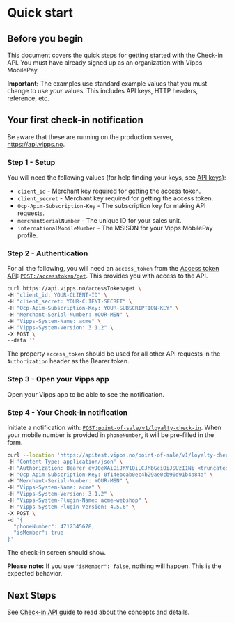 <!-- START_METADATA
---
title: Quick start for the Check-in API
sidebar_label: Quick start
sidebar_position: 20
description: Quick steps for getting started with the Check-in API.
toc_min_heading_level: 2
toc_max_heading_level: 5
pagination_next: null
pagination_prev: null
---

import ApiSchema from '@theme/ApiSchema';
import Tabs from '@theme/Tabs';
import TabItem from '@theme/TabItem';

END_METADATA -->

# Quick start

## Before you begin

This document covers the quick steps for getting started with the Check-in API.
You must have already signed up as an organization with Vipps MobilePay.

**Important:** The examples use standard example values that you must change to
use *your* values. This includes API keys, HTTP headers, reference, etc.

## Your first check-in notification

Be aware that these are running on the production server, <https://api.vipps.no>.

### Step 1 - Setup

You will need the following values (for help finding your keys, see
[API keys](https://developer.vippsmobilepay.com/docs/common-topics/api-keys/)):

* `client_id` - Merchant key required for getting the access token.
* `client_secret` - Merchant key required for getting the access token.
* `Ocp-Apim-Subscription-Key` - The subscription key for making API requests.
* `merchantSerialNumber` - The unique ID for your sales unit.
* `internationalMobileNumber` - The MSISDN for your Vipps MobilePay profile.

### Step 2 - Authentication

For all the following, you will need an `access_token` from the
[Access token API](https://developer.vippsmobilepay.com/docs/APIs/access-token-api):
[`POST:/accesstoken/get`](https://developer.vippsmobilepay.com/api/access-token#tag/Authorization-Service/operation/fetchAuthorizationTokenUsingPost).
This provides you with access to the API.

```bash
curl https://api.vipps.no/accessToken/get \
-H "client_id: YOUR-CLIENT-ID" \
-H "client_secret: YOUR-CLIENT-SECRET" \
-H "Ocp-Apim-Subscription-Key: YOUR-SUBSCRIPTION-KEY" \
-H "Merchant-Serial-Number: YOUR-MSN" \
-H "Vipps-System-Name: acme" \
-H "Vipps-System-Version: 3.1.2" \
-X POST \
--data ''
```


The property `access_token` should be used for all other API requests in the `Authorization` header as the Bearer token.

### Step 3 - Open your Vipps app

Open your Vipps app to be able to see the notification.

### Step 4 - Your Check-in notification

Initiate a notification with: [`POST:point-of-sale/v1/loyalty-check-in`](https://developer.vippsmobilepay.com/api/check-in#tag/point-of-sale/operation/initiateLoyaltyCheckIn).
When your mobile number
is provided in `phoneNumber`, it will be pre-filled in the form.

```bash
curl --location 'https://apitest.vipps.no/point-of-sale/v1/loyalty-check-in' \
-H 'Content-Type: application/json' \
-H "Authorization: Bearer eyJ0eXAiOiJKV1QiLCJhbGciOiJSUzI1Ni <truncated>" \
-H "Ocp-Apim-Subscription-Key: 0f14ebcab0ec4b29ae0cb90d91b4a84a" \
-H "Merchant-Serial-Number: YOUR-MSN" \
-H "Vipps-System-Name: acme" \
-H "Vipps-System-Version: 3.1.2" \
-H "Vipps-System-Plugin-Name: acme-webshop" \
-H "Vipps-System-Plugin-Version: 4.5.6" \
-X POST \
-d '{
  "phoneNumber": 4712345678,
  "isMember": true
}'
```


The check-in screen should show.

**Please note:** If you use `"isMember": false`, nothing will happen. This is the expected behavior.

## Next Steps

See [Check-in API guide](vipps-check-in-api.md) to read about the concepts and details.
